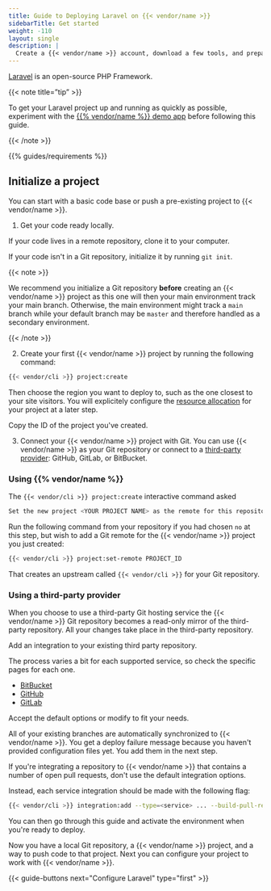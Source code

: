 ```yaml
---
title: Guide to Deploying Laravel on {{< vendor/name >}}
sidebarTitle: Get started
weight: -110
layout: single
description: |
  Create a {{< vendor/name >}} account, download a few tools, and prepare to deploy Laravel.
---
```


[Laravel](https://laravel.com) is an open-source PHP Framework.

{{< note title=”tip” >}}

To get your Laravel project up and running as quickly as possible, experiment with the [{{% vendor/name %}} demo app](https://console.upsun.com/projects/create-project/demo) before following this guide.

{{< /note >}}

{{% guides/requirements %}}

## Initialize a project

You can start with a basic code base or push a pre-existing project to {{< vendor/name >}}.

1. Get your code ready locally.

If your code lives in a remote repository, clone it to your computer.

If your code isn't in a Git repository, initialize it by running `git init`.

{{< note >}}

We recommend you initialize a Git repository **before** creating an
{{< vendor/name >}} project as this one will then your main environment track
your main branch. Otherwise, the main environment might track a `main` branch
while your default branch may be `master` and therefore handled as a secondary
environment.

{{< /note >}}

2. Create your first {{< vendor/name >}} project by running the following command:

```bash
{{< vendor/cli >}} project:create
```

Then choose the region you want to deploy to, such as the one closest to your site visitors.
You will explicitely configure the [resource allocation](/manage-resources.md)
for your project at a later step.

Copy the ID of the project you've created.

3. Connect your {{< vendor/name >}} project with Git.
You can use {{< vendor/name >}} as your Git repository or connect to a
[third-party provider](##using-a-third-party-provider): GitHub, GitLab, or BitBucket.

### Using {{% vendor/name %}}

The `{{< vendor/cli >}} project:create` interactive command asked
```bash
Set the new project <YOUR PROJECT NAME> as the remote for this repository? [y/N]
```

Run the following command from your repository if you had chosen `no` at this step,
but wish to add a Git remote for the {{< vendor/name >}} project you just created:

```bash
{{< vendor/cli >}} project:set-remote PROJECT_ID
```

That creates an upstream called `{{< vendor/cli >}}` for your Git repository.


### Using a third-party provider

When you choose to use a third-party Git hosting service the {{< vendor/name >}}
Git repository becomes a read-only mirror of the third-party repository.
All your changes take place in the third-party repository.

Add an integration to your existing third party repository.

The process varies a bit for each supported service, so check the specific pages for each one.

- [BitBucket](/integrations/source/bitbucket.md)
- [GitHub](/integrations/source/github.md)
- [GitLab](/integrations/source/gitlab.md)

Accept the default options or modify to fit your needs.

All of your existing branches are automatically synchronized to {{< vendor/name >}}.
You get a deploy failure message because you haven't provided configuration files yet.
You add them in the next step.

If you're integrating a repository to {{< vendor/name >}} that contains a number of open pull requests,
don't use the default integration options.

Instead, each service integration should be made with the following flag:

```bash
{{< vendor/cli >}} integration:add --type=<service> ... --build-pull-requests=false
```

You can then go through this guide and activate the environment when you're ready to deploy.

Now you have a local Git repository, a {{< vendor/name >}} project,
and a way to push code to that project. Next you can configure your project to
work with {{< vendor/name >}}.</p>

{{< guide-buttons next="Configure Laravel" type="first" >}}
